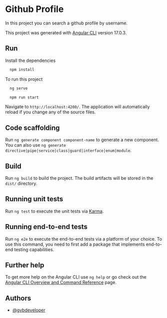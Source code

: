 # Github Profile

In this project you can search a github profile by username.

This project was generated with [Angular CLI](https://github.com/angular/angular-cli) version 17.0.3.

## Run

Install the dependencies

```bash
  npm install
```

To run this project

```bash
  ng serve
```

```bash
  npm run start
```

Navigate to `http://localhost:4200/`. The application will automatically reload if you change any of the source files.

## Code scaffolding

Run `ng generate component component-name` to generate a new component. You can also use `ng generate directive|pipe|service|class|guard|interface|enum|module`.

## Build

Run `ng build` to build the project. The build artifacts will be stored in the `dist/` directory.

## Running unit tests

Run `ng test` to execute the unit tests via [Karma](https://karma-runner.github.io).

## Running end-to-end tests

Run `ng e2e` to execute the end-to-end tests via a platform of your choice. To use this command, you need to first add a package that implements end-to-end testing capabilities.

## Further help

To get more help on the Angular CLI use `ng help` or go check out the [Angular CLI Overview and Command Reference](https://angular.io/cli) page.

## Authors

- [@gvbdeveloper](https://github.com/ProjectXfire)
